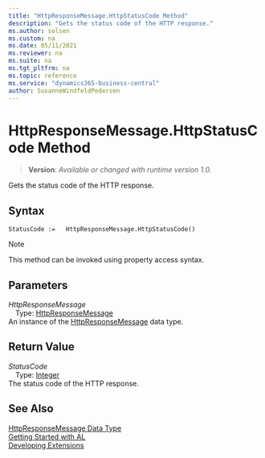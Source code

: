 ```yaml
---
title: "HttpResponseMessage.HttpStatusCode Method"
description: "Gets the status code of the HTTP response."
ms.author: solsen
ms.custom: na
ms.date: 05/11/2021
ms.reviewer: na
ms.suite: na
ms.tgt_pltfrm: na
ms.topic: reference
ms.service: "dynamics365-business-central"
author: SusanneWindfeldPedersen
---
```

[//]: # (START>DO_NOT_EDIT)
[//]: # (IMPORTANT:Do not edit any of the content between here and the END>DO_NOT_EDIT.)
[//]: # (Any modifications should be made in the .xml files in the ModernDev repo.)
# HttpResponseMessage.HttpStatusCode Method
> **Version**: _Available or changed with runtime version 1.0._

Gets the status code of the HTTP response.


## Syntax
```
StatusCode :=   HttpResponseMessage.HttpStatusCode()
```
> [!NOTE]
> This method can be invoked using property access syntax.

## Parameters
*HttpResponseMessage*  
&emsp;Type: [HttpResponseMessage](httpresponsemessage-data-type.md)  
An instance of the [HttpResponseMessage](httpresponsemessage-data-type.md) data type.

## Return Value
*StatusCode*  
&emsp;Type: [Integer](../integer/integer-data-type.md)  
The status code of the HTTP response.


[//]: # (IMPORTANT: END>DO_NOT_EDIT)
## See Also
[HttpResponseMessage Data Type](httpresponsemessage-data-type.md)  
[Getting Started with AL](../../devenv-get-started.md)  
[Developing Extensions](../../devenv-dev-overview.md)